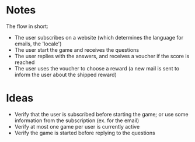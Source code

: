 # Notes
The flow in short:
- The user subscribes on a website (which determines the language for emails, the 'locale')
- The user start the game and receives the questions
- The user replies with the answers, and receives a voucher if the score is reached
- The user uses the voucher to choose a reward (a new mail is sent to inform the user about the shipped reward)

# Ideas
- Verify that the user is subscribed before starting the game;
or use some information from the subscription (ex. for the email)
- Verify at most one game per user is currently active
- Verify the game is started before replying to the questions